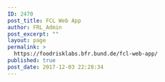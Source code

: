 ```yaml
---
ID: 2470
post_title: FCL Web App
author: FRL_Admin
post_excerpt: ""
layout: page
permalink: >
  https://foodrisklabs.bfr.bund.de/fcl-web-app/
published: true
post_date: 2017-12-03 22:28:34
---
```

<object data="https://silebat.github.io/fcl-web-app/" width="100%" height="100%"> <embed src="https://silebat.github.io/fcl-web-app/" width="100%" height="100%" />  </object>